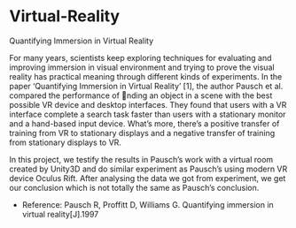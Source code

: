 # Virtual-Reality
Quantifying Immersion in Virtual Reality

For many years, scientists keep exploring techniques for evaluating and improving immersion in visual environment and trying to prove the visual reality has practical meaning through different kinds of experiments. In the paper ‘Quantifying Immersion in Virtual Reality’ [1], the author Pausch et al. compared the performance of nding an object in a scene with the best possible VR device and desktop interfaces. They found that users with a VR interface complete a search task faster than users with a stationary monitor and a hand-based input device. What’s more, there’s a positive transfer of training from VR to stationary displays and a negative transfer of training from stationary displays to VR.

In this project, we testify the results in Pausch’s work with a virtual room created by Unity3D and do similar experiment as Pausch’s using modern VR device Oculus Rift. After analysing the data we got from experiment, we get our conclusion which is not totally the same as Pausch’s conclusion.

* Reference: Pausch R, Proffitt D, Williams G. Quantifying immersion in virtual reality[J].1997
